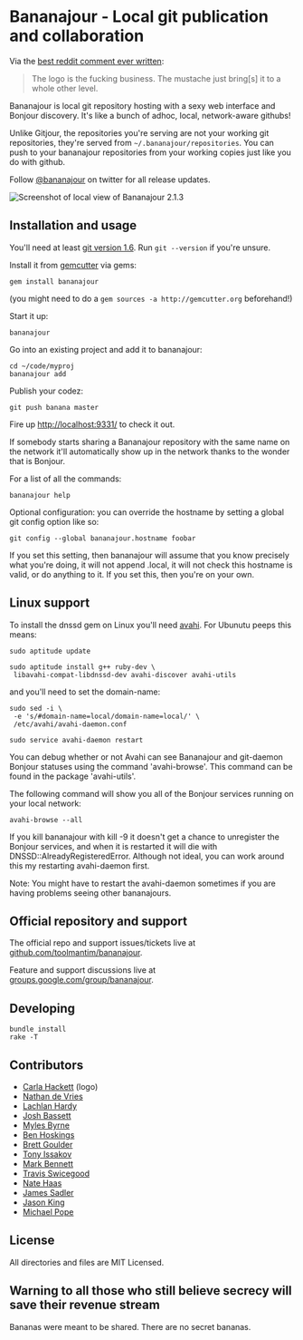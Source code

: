Bananajour - Local git publication and collaboration
====================================================

Via the [best reddit comment ever written](http://www.reddit.com/r/programming/comments/9txsd/git_bonjour_bananajour_version_22_released/c0efrxz):

> The logo is the fucking business. The mustache just bring[s] it to a whole
> other level.

Bananajour is local git repository hosting with a sexy web interface and Bonjour discovery. It's like a bunch of adhoc, local, network-aware githubs!

Unlike Gitjour, the repositories you're serving are not your working git repositories, they're served from `~/.bananajour/repositories`. You can push to your bananajour repositories from your working copies just like you do with github.

Follow [@bananajour](http://twitter.com/bananajour) on twitter for all release updates.

![Screenshot of local view of Bananajour 2.1.3](https://github.com/toolmantim/bananajour/raw/master/screenshot.png)

Installation and usage
----------------------

You'll need at least [git version 1.6](http://git-scm.com/). Run `git --version` if you're unsure.

Install it from [gemcutter](http://gemcutter.org/) via gems:

    gem install bananajour

(you might need to do a `gem sources -a http://gemcutter.org` beforehand!)

Start it up:

    bananajour

Go into an existing project and add it to bananajour:

    cd ~/code/myproj
    bananajour add

Publish your codez:

    git push banana master

Fire up [http://localhost:9331/](http://localhost:9331/) to check it out.

If somebody starts sharing a Bananajour repository with the same name on the
network it'll automatically show up in the network thanks to the wonder that is Bonjour.

For a list of all the commands:

    bananajour help

Optional configuration: you can override the hostname by setting a global git config option like so:

    git config --global bananajour.hostname foobar

If you set this setting, then bananajour will assume that you know precisely what you're doing, it will not append .local, it will not check this hostname is valid, or do anything to it.  If you set this, then you're on your own.

Linux support
-------------

To install the dnssd gem on Linux you'll need [avahi](http://avahi.org/). For Ubunutu peeps this means:

    sudo aptitude update

    sudo aptitude install g++ ruby-dev \
     libavahi-compat-libdnssd-dev avahi-discover avahi-utils

and you'll need to set the domain-name:

    sudo sed -i \
     -e 's/#domain-name=local/domain-name=local/' \
     /etc/avahi/avahi-daemon.conf

    sudo service avahi-daemon restart

You can debug whether or not Avahi can see Bananajour and git-daemon Bonjour statuses using the command 'avahi-browse'.  This command can be found in the package 'avahi-utils'.

The following command will show you all of the Bonjour services running on your local network:

    avahi-browse --all

If you kill bananajour with kill -9 it doesn't get a chance to unregister the Bonjour services, and when it is restarted it will die with DNSSD::AlreadyRegisteredError.  Although not ideal, you can work around this my restarting avahi-daemon first.

Note: You might have to restart the avahi-daemon sometimes if you are having problems seeing other bananajours.

Official repository and support
-------------------------------

The official repo and support issues/tickets live at [github.com/toolmantim/bananajour](http://github.com/toolmantim/bananajour).

Feature and support discussions live at [groups.google.com/group/bananajour](http://groups.google.com/group/bananajour).

Developing
----------

    bundle install
    rake -T

Contributors
------------

* [Carla Hackett](http://carlahackettdesign.com/) (logo)
* [Nathan de Vries](http://github.com/atnan)
* [Lachlan Hardy](http://github.com/lachlanhardy)
* [Josh Bassett](http://github.com/nullobject)
* [Myles Byrne](http://github.com/quackingduck)
* [Ben Hoskings](http://github.com/benhoskings)
* [Brett Goulder](http://github.com/brettgo1)
* [Tony Issakov](https://github.com/tissak)
* [Mark Bennett](http://github.com/MarkBennett)
* [Travis Swicegood](http://github.com/tswicegood)
* [Nate Haas](http://github.com/natehaas)
* [James Sadler](http://github.com/freshtonic)
* [Jason King](http://github.com/JasonKing)
* [Michael Pope](http://github.com/map7)

License
-------

All directories and files are MIT Licensed.

Warning to all those who still believe secrecy will save their revenue stream
-----------------------------------------------------------------------------
Bananas were meant to be shared. There are no secret bananas.
